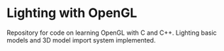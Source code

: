 # Lighting with OpenGL

Repository for code on learning OpenGL with C and C++. Lighting basic models and 3D model import system implemented.
